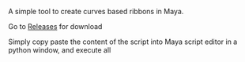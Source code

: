 A simple tool to create curves based ribbons in Maya. 

Go to <a href="https://github.com/samyachd/CrvRibbonTool/releases">Releases</a> for download

Simply copy paste the content of the script into Maya script editor in a python window, and execute all

